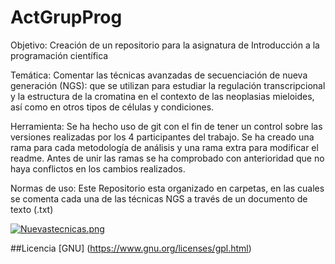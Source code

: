 # ActGrupProg
Objetivo: Creación de un repositorio para la asignatura de Introducción a la programación científica

Temática: Comentar las técnicas avanzadas de secuenciación de nueva generación (NGS): que se utilizan para estudiar la regulación transcripcional y la estructura de la cromatina en el contexto de las neoplasias mieloides, así como en otros tipos de células y condiciones. 

Herramienta: Se ha hecho uso de git con el fin de tener un control sobre las versiones realizadas por los 4 participantes del trabajo. Se ha creado una rama para cada metodología de análisis y una rama extra para modificar el readme. Antes de unir las ramas se ha comprobado con anterioridad que no haya conflictos en los cambios realizados.

Normas de uso: Este Repositorio esta organizado en carpetas, en las cuales se comenta cada una de las técnicas NGS a través de un documento de texto (.txt) 

[![Nuevastecnicas.png](https://i.postimg.cc/zv4J1wkW/Nuevastecnicas.png)](https://postimg.cc/XBcMfCm7)

##Licencia
[GNU] (https://www.gnu.org/licenses/gpl.html)